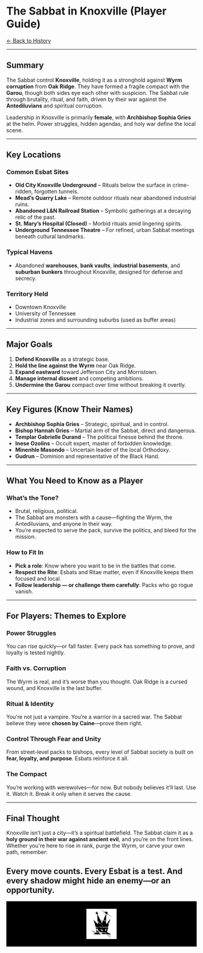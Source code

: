 # The Sabbat in Knoxville (Player Guide)

[← Back to History](../README.md)  

-----

## Summary

The Sabbat control **Knoxville**, holding it as a stronghold against **Wyrm corruption** from **Oak Ridge**. They have formed a fragile compact with the **Garou**, though both sides eye each other with suspicion. The Sabbat rule through brutality, ritual, and faith, driven by their war against the **Antediluvians** and spiritual corruption.

Leadership in Knoxville is primarily **female**, with **Archbishop Sophia Gries** at the helm. Power struggles, hidden agendas, and holy war define the local scene.

---

## Key Locations

### **Common Esbat Sites**
- **Old City Knoxville Underground** – Rituals below the surface in crime-ridden, forgotten tunnels.
- **Mead’s Quarry Lake** – Remote outdoor rituals near abandoned industrial ruins.
- **Abandoned L&N Railroad Station** – Symbolic gatherings at a decaying relic of the past.
- **St. Mary’s Hospital (Closed)** – Morbid rituals amid lingering spirits.
- **Underground Tennessee Theatre** – For refined, urban Sabbat meetings beneath cultural landmarks.

### **Typical Havens**
- Abandoned **warehouses**, **bank vaults**, **industrial basements**, and **suburban bunkers** throughout Knoxville, designed for defense and secrecy.

### **Territory Held**
- Downtown Knoxville  
- University of Tennessee  
- Industrial zones and surrounding suburbs (used as buffer areas)

---

## Major Goals

1. **Defend Knoxville** as a strategic base.
2. **Hold the line against the Wyrm** near Oak Ridge.
3. **Expand eastward** toward Jefferson City and Morristown.
4. **Manage internal dissent** and competing ambitions.
5. **Undermine the Garou** compact over time without breaking it overtly.

---

## Key Figures (Know Their Names)

- **Archbishop Sophia Gries** – Strategic, spiritual, and in control.
- **Bishop Hannah Gries** – Martial arm of the Sabbat, direct and dangerous.
- **Templar Gabrielle Durand** – The political finesse behind the throne.
- **Inese Ozolins** – Occult expert, master of forbidden knowledge.
- **Minenhle Masondo** – Uncertain leader of the local Orthodoxy.
- **Gudrun** – Dominion and representative of the Black Hand.

---

## What You Need to Know as a Player

### What’s the Tone?
- Brutal, religious, political.
- The Sabbat are monsters with a cause—fighting the Wyrm, the Antediluvians, and anyone in their way.
- You’re expected to serve the pack, survive the politics, and bleed for the mission.

### How to Fit In
- **Pick a role**: Know where you want to be in the battles that come.
- **Respect the Rite**: Esbats and Ritae matter, even if Knoxville keeps them focused and local.
- **Follow leadership — or challenge them carefully**: Packs who go rogue vanish.

---

## For Players: Themes to Explore

### **Power Struggles**
You can rise quickly—or fall faster. Every pack has something to prove, and loyalty is tested nightly.

### **Faith vs. Corruption**
The Wyrm is real, and it’s worse than you thought. Oak Ridge is a cursed wound, and Knoxville is the last buffer.

### **Ritual & Identity**
You're not just a vampire. You’re a warrior in a sacred war. The Sabbat believe they were **chosen by Caine**—prove them right.

### **Control Through Fear and Unity**
From street-level packs to bishops, every level of Sabbat society is built on **fear, loyalty, and purpose**. Esbats reinforce it all.

### **The Compact**
You’re working with werewolves—for now. But nobody believes it’ll last. Use it. Watch it. Break it only when it serves the cause.

---

## Final Thought

Knoxville isn’t just a city—it’s a spiritual battlefield. The Sabbat claim it as a **holy ground in their war against ancient evil**, and you’re on the front lines. Whether you're here to rise in rank, purge the Wyrm, or carve your own path, remember:

**Every move counts. Every Esbat is a test. And every shadow might hide an enemy—or an opportunity.**
-----
<p align="center" style="background-color: #000; padding: 20px;">
  <img src="https://raw.githubusercontent.com/mckn-larp/.github/main/profile/05-queen-glow.png" alt="Knoxville Crown Footer" width="80" style="margin: 0 20px; vertical-align: middle;" />
</p>
